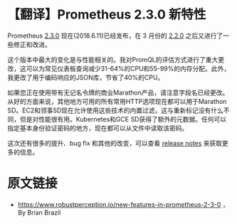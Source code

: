 # 【翻译】Prometheus 2.3.0 新特性

Prometheus [2.3.0](https://github.com/prometheus/prometheus/releases/tag/v2.3.0) 现在(2018.6.11)已经发布，在 3 月份的 [2.2.0](http://erdong.site/Prometheus/New-Features/New-Features-in-Prometheus-2-2-0/) 之后又进行了一些修正和改进。

这个版本中最大的变化是与性能相关的。我对PromQL的评估方式进行了重大更改，这可以为常见仪表板查询减少31-64%的CPU和55-99%的内存分配。此外，我更改了用于编码响应的JSON库，节省了40%的CPU。

如果您正在使用带有无记名令牌的商业Marathon产品，请注意字段名已经更改。从好的方面来说，其他地方可用的所有常用HTTP选项现在都可以用于Marathon SD。EC2和领事SD现在允许使用这些技术的内置过滤，这与重新标记没有什么不同，但是对性能很有用。Kubernetes和GCE SD获得了额外的元数据。任何可以指定基本身份验证密码的地方，现在都可以从文件中读取该密码。

这次还有很多的提升、bug fix 和其他的改变，可以查看 [release notes](https://github.com/prometheus/prometheus/releases/tag/v2.3.0) 来获取更多的信息。


# 原文链接

* https://www.robustperception.io/new-features-in-prometheus-2-3-0 ， By Brian Brazil